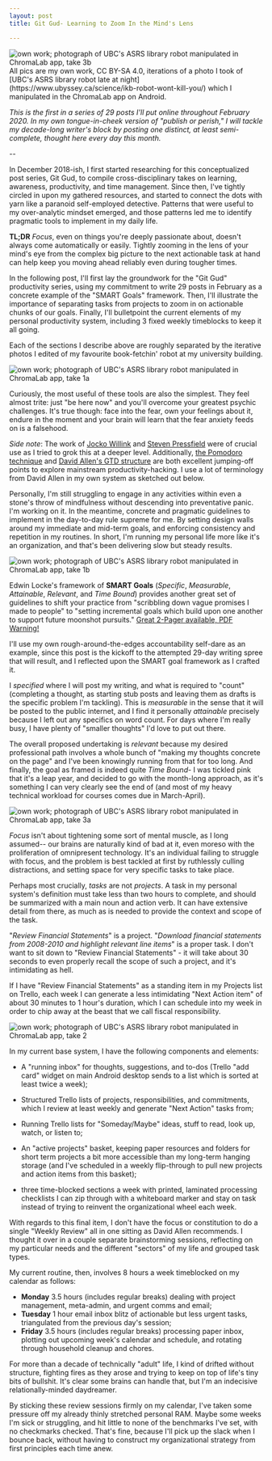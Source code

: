 ```yaml
---
layout: post
title: Git Gud- Learning to Zoom In the Mind's Lens

---
```


<img src="{{ site.baseurl }}assets/imgs/gitgudzoomlens5.jpg" alt="own work; photograph of UBC's ASRS library robot manipulated in ChromaLab app, take 3b" class="img-responsive">
All pics are my own work, CC BY-SA 4.0, iterations of a photo I took of [UBC's ASRS library robot late at night](https://www.ubyssey.ca/science/ikb-robot-wont-kill-you/) which I manipulated in the ChromaLab app on Android.

*This is the first in a series of 29 posts I'll put online throughout February 2020. In my own tongue-in-cheek version of "publish or perish," I will tackle my decade-long writer's block by posting one distinct, at least semi-complete, thought here every day this month.*

--

In December 2018-ish, I first started researching for this conceptualized post series, Git Gud, to compile cross-disciplinary takes on learning, awareness, productivity, and time management. Since then, I've tightly circled in upon my gathered resources, and started to connect the dots with yarn like a paranoid self-employed detective. Patterns that were useful to my over-analytic mindset emerged, and those patterns led me to identify pragmatic tools to implement in my daily life. 

**TL;DR** *Focus*, even on things you're deeply passionate about, doesn't always come automatically or easily. Tightly zooming in the lens of your mind's eye from the complex big picture to the next actionable task at hand can help keep you moving ahead reliably even during tougher times.

In the following post, I'll first lay the groundwork for the "Git Gud" productivity series, using my commitment to write 29 posts in February as a concrete example of the "SMART Goals" framework. Then, I'll illustrate the importance of separating tasks from projects to zoom in on actionable chunks of our goals. Finally, I'll bulletpoint the current elements of my personal productivity system, including 3 fixed weekly timeblocks to keep it all going.

Each of the sections I describe above are roughly separated by the iterative photos I edited of my favourite book-fetchin' robot at my university building.

<img src="{{ site.baseurl }}assets/imgs/gitgudzoomlens1.jpg" alt="own work; photograph of UBC's ASRS library robot manipulated in ChromaLab app, take 1a" class="img-responsive">

Curiously, the most useful of these tools are also the simplest. They feel almost trite: just "be here now" and you'll overcome your greatest psychic challenges. It's true though: face into the fear, own your feelings about it, endure in the moment and your brain will learn that the fear anxiety feeds on is a falsehood. 

*Side note*: The work of [Jocko Willink](https://jockopodcast.com/) and [Steven Pressfield](https://stevenpressfield.com/books/the-war-of-art/) were of crucial use as I tried to grok this at a deeper level. Additionally, [the Pomodoro technique](https://en.wikipedia.org/wiki/Pomodoro_Technique) and [David Allen's GTD structure](https://gettingthingsdone.com/what-is-gtd/) are both excellent jumping-off points to explore mainstream productivity-hacking. I use a lot of terminology from David Allen in my own system as sketched out below.

Personally, I'm still struggling to engage in any activities within even a stone's throw of mindfulness without descending into preventative panic. I'm working on it. In the meantime, concrete and pragmatic guidelines to implement in the day-to-day rule supreme for me. By setting design walls around my immediate and mid-term goals, and enforcing consistency and repetition in my routines. In short, I'm running my personal life more like it's an organization, and that's been delivering slow but steady results.

<img src="{{ site.baseurl }}assets/imgs/gitgudzoomlens2.jpg" alt="own work; photograph of UBC's ASRS library robot manipulated in ChromaLab app, take 1b" class="img-responsive">

Edwin Locke's framework of **SMART Goals** (*Specific*, *Measurable*, *Attainable*, *Relevant*, and *Time Bound*) provides another great set of guidelines to shift your practice from "scribbling down vague promises I made to people" to "setting incremental goals which build upon one another to support future moonshot pursuits." [Great 2-Pager available, PDF Warning!](https://www.kpu.ca/sites/default/files/Learning%20Centres/Time_SetGoals_LA.pdf)

I'll use my own rough-around-the-edges accountability self-dare as an example, since this post is the kickoff to the attempted 29-day writing spree that will result, and I reflected upon the SMART goal framework as I crafted it.

I *specified* where I will post my writing, and what is required to "count" (completing a thought, as starting stub posts and leaving them as drafts is the specific problem I'm tackling). This is *measurable* in the sense that it will be posted to the public internet, and I find it personally *attainable* precisely because I left out any specifics on word count. For days where I'm really busy, I have plenty of "smaller thoughts" I'd love to put out there. 

The overall proposed undertaking is *relevant* because my desired professional path involves a whole bunch of "making my thoughts concrete on the page" and I've been knowingly running from that for too long. And finally, the goal as framed is indeed quite *Time Bound*- I was tickled pink that it's a leap year, and decided to go with the month-long approach, as it's something I can very clearly see the end of (and most of my heavy technical workload for courses comes due in March-April).

<img src="{{ site.baseurl }}assets/imgs/gitgudzoomlens4.jpg" alt="own work; photograph of UBC's ASRS library robot manipulated in ChromaLab app, take 3a" class="img-responsive">

*Focus* isn't about tightening some sort of mental muscle, as I long assumed-- our brains are naturally kind of bad at it, even moreso with the proliferation of omnipresent technology. It's an individual failing to struggle with focus, and the problem is best tackled at first by ruthlessly culling distractions, and setting space for very specific tasks to take place. 

Perhaps most crucially, *tasks* are not *projects*. A task in my personal system's definition must take less than two hours to complete, and should be summarized with a main noun and action verb. It can have extensive detail from there, as much as is needed to provide the context and scope of the task. 

"*Review Financial Statements*" is a project. "*Download financial statements from 2008-2010 and highlight relevant line items*" is a proper task. I don't want to sit down to "Review Financial Statements" - it will take about 30 seconds to even properly recall the scope of such a project, and it's intimidating as hell. 

If I have "Review Financial Statements" as a standing item in my Projects list on Trello, each week I can generate a less intimidating "Next Action item" of about 30 minutes to 1 hour's duration, which I can schedule into my week in order to chip away at the beast that we call fiscal responsibility.

<img src="{{ site.baseurl }}assets/imgs/gitgudzoomlens3.jpg" alt="own work; photograph of UBC's ASRS library robot manipulated in ChromaLab app, take 2" class="img-responsive">

In my current base system, I have the following components and elements:

* A "running inbox" for thoughts, suggestions, and to-dos (Trello "add card" widget on main Android desktop sends to a list which is sorted at least twice a week);

* Structured Trello lists of projects, responsibilities, and commitments, which I review at least weekly and generate "Next Action" tasks from;

* Running Trello lists for "Someday/Maybe" ideas, stuff to read, look up, watch, or listen to;

* An "active projects" basket, keeping paper resources and folders for short term projects a bit more accessible than my long-term hanging storage (and I've scheduled in a weekly flip-through to pull new projects and action items from this basket);

* three time-blocked sections a week with printed, laminated processing checklists I can zip through with a whiteboard marker and stay on task instead of trying to reinvent the organizational wheel each week. 

With regards to this final item, I don't have the focus or constitution to do a single "Weekly Review" all in one sitting as David Allen recommends. I thought it over in a couple separate brainstorming sessions, reflecting on my particular needs and the different "sectors" of my life and grouped task types.

My current routine, then, involves 8 hours a week timeblocked on my calendar as follows:

* **Monday** 3.5 hours (includes regular breaks) dealing with project management, meta-admin, and urgent comms and email;
* **Tuesday** 1 hour email inbox blitz of actionable but less urgent tasks, triangulated from the previous day's session;
* **Friday** 3.5 hours (includes regular breaks) processing paper inbox, plotting out upcoming week's calendar and schedule, and rotating through household cleanup and chores.

For more than a decade of technically "adult" life, I kind of drifted without structure, fighting fires as they arose and trying to keep on top of life's tiny bits of bullshit. It's clear some brains can handle that, but I'm an indecisive relationally-minded daydreamer. 

By sticking these review sessions firmly on my calendar, I've taken some pressure off my already thinly stretched personal RAM. Maybe some weeks I'm sick or struggling, and hit little to none of the benchmarks I've set, with no checkmarks checked. That's fine, because I'll pick up the slack when I bounce back, without having to construct my organizational strategy from first principles each time anew.
